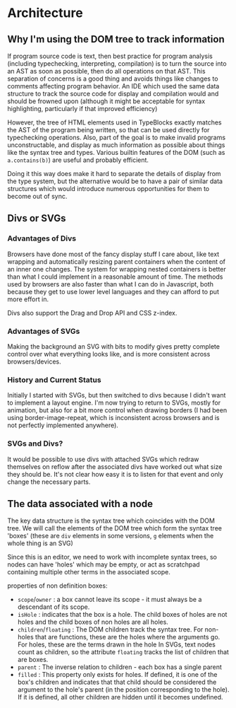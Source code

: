 # Architecture
## Why I'm using the DOM tree to track information
If program source code is text, then best practice for program analysis
(including typechecking, interpreting, compilation) is to turn the source into
an AST as soon as possible, then do all operations on that AST. This separation
of concerns is a good thing and avoids things like changes to comments affecting
program behavior. An IDE which used the same data structure to track the source
code for display and compilation would and should be frowned upon (although it
might be acceptable for syntax highlighting, particularly if that improved
efficiency)

However, the tree of HTML elements used in TypeBlocks exactly matches the AST of
the program being written, so that can be used directly for typechecking
operations. Also, part of the goal is to make invalid programs unconstructable,
and display as much information as possible about things like the syntax tree
and types. Various builtin features of the DOM (such as `a.contains(b)`) are
useful and probably efficient.

Doing it this way does make it hard to separate the details of display from the
type system, but the alternative would be to have a pair of similar data
structures which would introduce numerous opportunities for them to become out
of sync.

## Divs or SVGs
### Advantages of Divs
Browsers have done most of the fancy display stuff I care about, like text
wrapping and automatically resizing  parent containers when the content of an
inner one changes. The system for wrapping nested containers is better than what
I could implement in a reasonable amount of time. The methods used by browsers
are also faster than what I can do in Javascript, both because they get to use
lower level languages and they can afford to put more effort in.

Divs also support the Drag and Drop API and CSS z-index.

### Advantages of SVGs
Making the background an SVG with bits to modify gives pretty complete control
over what everything looks like, and is more consistent across browsers/devices.

### History and Current Status
Initially I started with SVGs, but then switched to divs because I didn't want
to implement a layout engine. I'm now trying to return to SVGs, mostly for
animation, but also for a bit more control when drawing borders (I had been
using border-image-repeat, which is inconsistent across browsers and is not
perfectly implemented anywhere).

### SVGs and Divs?
It would be possible to use divs with attached SVGs which redraw themselves on
reflow after the associated divs have worked out what size they should be.
It's not clear how easy it is to listen for that event and only change the
necessary parts.

## The data associated with a node
The key data structure is the syntax tree which coincides with the DOM tree. We
will call the elements of the DOM tree which form the syntax tree 'boxes'
(these are `div` elements in some versions, `g` elements when the whole thing
is an SVG)

Since this is an editor, we need to work with incomplete syntax trees, so nodes
can have 'holes' which may be empty, or act as scratchpad containing multiple
other terms in the associated scope.

properties of non definition boxes:

 - `scope`/`owner` : a box cannot leave its scope - it must always be a
                     descendant of its scope.
 - `isHole` : indicates that the box is a hole. The child boxes of holes are
              not holes and the child boxes of non holes are all holes.
 - `children`/`floating` : The DOM children track the syntax tree. For
                           non-holes that are functions, these are the holes
                           where the arguments go. For holes, these are the
                           terms drawn in the hole
                           In SVGs, text nodes count as children, so the
                           attribute `floating` tracks the list of children that
                           are boxes.
 - `parent` : The inverse relation to children - each box has a single parent
 - `filled` : This property only exists for holes. If defined, it is one of the
              box's children and indicates that that child should be considered
              the argument to the hole's parent (in the position corresponding
              to the hole). If it is defined, all other children are hidden
              until it becomes undefined.



